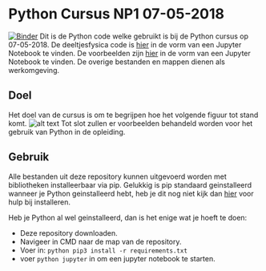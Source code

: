 # Python Cursus NP1 07-05-2018
[![Binder](https://mybinder.org/badge.svg)](https://mybinder.org/v2/gh/Studievereniging-Angstrom/Python-Cursus-1e-jaars-07-05-2018/master?filepath=https%3A%2F%2Fgithub.com%2FStudievereniging-Angstrom%2FPython-Cursus-1e-jaars-07-05-2018%2Fblob%2Fmaster%2FDeeltjesfysica.ipynb)
Dit is de Python code welke gebruikt is bij de Python cursus op 07-05-2018.
De deeltjesfysica code is [hier](deeltjesfysica/deeltjesfysica.ipynb) in de vorm van een Jupyter Notebook te vinden. De voorbeelden zijn [hier](voorbeelden/voorbeelden.ipynb) in de vorm van een Jupyter Notebook te vinden.
De overige bestanden en mappen dienen als werkomgeving.

## Doel
Het doel van de cursus is om te begrijpen hoe het volgende figuur tot stand komt.
![alt text](deeltjesfysica/figuren/bindingsenergie_per_nucleon.png)
Tot slot zullen er voorbeelden behandeld worden voor het gebruik van Python in de opleiding.

## Gebruik
Alle bestanden uit deze repository kunnen uitgevoerd worden met bibliotheken installeerbaar via pip.
Gelukkig is pip standaard geinstalleerd wanneer je Python geinstalleerd hebt, heb je dit nog niet kijk dan [hier](https://www.python.org/) voor hulp bij installeren.

Heb je Python al wel geinstalleerd, dan is het enige wat je hoeft te doen:
- Deze repository downloaden.
- Navigeer in CMD naar de map van de repository.
- Voer in: ```python pip3 install -r requirements.txt```
- voer ```python jupyter``` in om een jupyter notebook te starten.